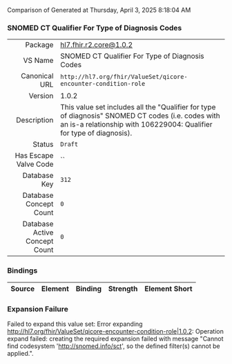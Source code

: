 Comparison of 
Generated at Thursday, April 3, 2025 8:18:04 AM

### SNOMED CT Qualifier For Type of Diagnosis Codes

|      |     |
| ---: | --- |
| Package | hl7.fhir.r2.core@1.0.2 |
| VS Name | SNOMED CT Qualifier For Type of Diagnosis Codes |
| Canonical URL | `http://hl7.org/fhir/ValueSet/qicore-encounter-condition-role` |
| Version | 1.0.2 |
| Description | This value set includes all the "Qualifier for type of diagnosis" SNOMED CT codes (i.e. codes with an is-a relationship with 106229004: Qualifier for type of diagnosis). |
| Status | `Draft` |
| Has Escape Valve Code | `` |
| Database Key | `312` |
| Database Concept Count | `0` |
| Database Active Concept Count | `0` |
### Bindings

| Source | Element | Binding | Strength | Element Short |
| ------ | ------- | ------- | -------- | ------------- |

### Expansion Failure

Failed to expand this value set: Error expanding http://hl7.org/fhir/ValueSet/qicore-encounter-condition-role|1.0.2: Operation expand failed: creating the required expansion failed with message "Cannot find codesystem 'http://snomed.info/sct', so the defined filter(s) cannot be applied.".
